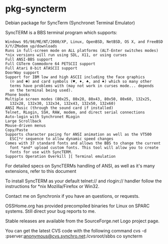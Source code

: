 pkg-syncterm
============

Debian package for SyncTerm (Synchronet Terminal Emulator)

SyncTERM is a BBS terminal program which supports:

    Windows 95/98/ME/NT/2000/XP, Linux, OpenBSD, NetBSD, OS X, and FreeBSD
    X/Y/ZModem up/downloads
    Runs in full-screen mode on ALL platforms (ALT-Enter switches modes)
    *nix versions will run using SDL, X11, or using curses
    Full ANSI-BBS support
    Full CGTerm Commodore 64 PETSCII support
    Full Atari 8-bit ATASCII support
    DoorWay support
    Support for IBM low and high ASCII including the face graphics 
      (☺ and ☻) and card symbols (♥, ♦, ♣, and ♠) which so many other 
      terms have problems with (may not work in curses mode... depends 
      on the terminal being used).
    Phone books
    Multiple screen modes (80x25, 80x28, 80x43, 80x50, 80x60, 132x25, 
      132x28, 132x30, 132x34, 132x43, 132x50, 132x60)
    ANSI Music (through the sound card if installed)
    Telnet, RLogin, SSH, RAW, modem, and direct serial connections
    Auto-login with Synchronet RLogin
    Large Scrollback
    Mouse-driven menus
    Copy/Paste
    Supports character pacing for ANSI animation as well as the VT500 
      ESC[*r sequence to allow dynamic speed changes
    Comes with 37 standard fonts and allows the BBS to change the current 
      font *and* upload custom fonts. This tool will allow you to create 
      fonts for use with SyncTERM.
    Supports Operation Overkill ][ Terminal emulation

For detailed specs on SyncTERMs handling of ANSI, as well as it's many 
extensions, refer to this document

To install SyncTERM as your default telnet:// and rlogin:// handler follow 
the instructions for *nix Mozilla/Firefox or Win32.

Contact me on Synchronix if you have an questions, or requests.

OSSHome.org has provided precompiled binaries for Linux on SPARC systems. 
Still direct your bug reports to me.

Stable releases are available from the SourceForge.net Logo project page.

You can get the latest CVS code with the following command 
cvs -d :pserver:anonymous@cvs.synchro.net:/cvsroot/sbbs co syncterm
